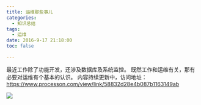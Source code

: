 ```yaml
---
title: 运维那些事儿
categories:
  - 知识总结
tags:
  - 运维
date: 2016-9-17 21:18:00
toc: false

---
```


最近工作除了功能开发，还涉及数据库及系统监控。
既然工作和运维有关，那有必要对运维有个基本的认识。
内容持续更新中，访问地址：
https://www.processon.com/view/link/58832d28e4b087b1163149ab

![](http://7xvfir.com1.z0.glb.clouddn.com/%E8%BF%90%E7%BB%B4/%E8%BF%90%E7%BB%B4.png?imageView2/0/q/75|watermark/1/image/aHR0cDovLzd4dmZpci5jb20xLnowLmdsYi5jbG91ZGRuLmNvbS8lRTYlQjAlQjQlRTUlOEQlQjAvJUU1JThEJTlBJUU1JUFFJUEyJUU2JUIwJUI0JUU1JThEJUIwLnBuZw==/dissolve/100/gravity/SouthEast/dx/10/dy/10|imageslim)

